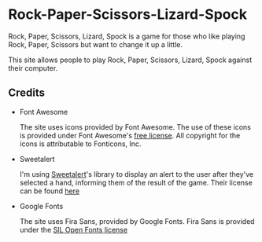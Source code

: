 # Rock-Paper-Scissors-Lizard-Spock

Rock, Paper, Scissors, Lizard, Spock is a game for those who like playing Rock, Paper, Scissors but want to change it up a little.

This site allows people to play Rock, Paper, Scissors, Lizard, Spock against their computer.

## Credits

* Font Awesome

  The site uses icons provided by Font Awesome.
  The use of these icons is provided under Font Awesome's [free license](https://fontawesome.com/license/free). All copyright for the icons is attributable to Fonticons, Inc.

* Sweetalert

  I'm using [Sweetalert](https://github.com/sweetalert2/sweetalert2)'s library to display an alert to the user after they've selected a hand, informing them of the result of the game.
  Their license can be found [here](https://github.com/sweetalert2/sweetalert2/blob/main/LICENSE)

* Google Fonts

  The site uses Fira Sans, provided by Google Fonts.
  Fira Sans is provided under the [SIL Open Fonts license](https://scripts.sil.org/cms/scripts/page.php?site_id=nrsi&id=OFL)
